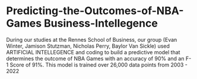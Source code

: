 # Predicting-the-Outcomes-of-NBA-Games  Business-Intellegence
During our studies at the Rennes School of Business, our group (Evan Winter, Jamison Stutzman, Nicholas Perry, Baylor Van Sickle) used ARTIFICIAL INTELLEGENCE and coding to build a predictive model that determines the outcome of NBA Games with an accuracy of 90% and an F-1 Score of 91%. This model is trained over 26,000 data points from 2003 - 2022
